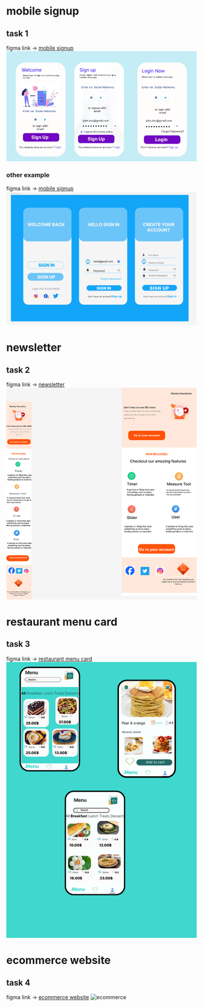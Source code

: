 # mobile signup
## task 1
figma link  -> [mobile signup](https://www.figma.com/file/RpgKM6sV40qU094BIb0gMk/Untitled?type=design&mode=design&t=XbK5tzhmZSo46Wvt-0)
![mobile signup](signup.png)
### other example
figma link  -> [mobile signup](https://www.figma.com/design/EgM61Jn8GtKGXpPYjI9A6Y/Untitled?node-id=0-1&t=DnL1USZ7JmE2jqcM-0)
![mobile signuptwo](signuptwo.png)
# newsletter
## task 2
figma link  -> [newsletter](https://www.figma.com/file/oXG6lTyZXbytpTLkX2Na3x/Untitled?type=design&mode=design&t=XbK5tzhmZSo46Wvt-0)
![newsletter](newsletter.png)
# restaurant menu card 
## task 3
figma link  -> [restaurant menu card](https://www.figma.com/file/5uIMTV6ysccb5E23DlrEvd/Untitled?type=design&mode=design&t=XbK5tzhmZSo46Wvt-0)
![restaurant menu card](restaurant%20menu.png)
# ecommerce website 
## task 4
figma link -> [ecommerce website](https://www.figma.com/file/5DiyAeh5FoTyunjOGh8Io0/ecommerce-website?type=design&node-id=0-1&mode=design&t=XbK5tzhmZSo46Wvt-0)
![ecommerce](ecommerce%20website.png)
